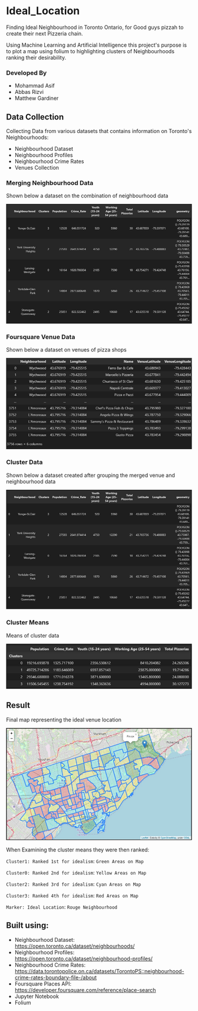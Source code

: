 # Ideal_Location
Finding Ideal Neighbourhood in Toronto Ontario, for Good guys pizzah to create their next Pizzeria chain.

Using Machine Learning and Artificial Intelligence this project's purpose is to plot a map using folium to highlighting clusters of Neighbourhoods ranking their desirability.

### Developed By
- Mohammad Asif
- Abbas Rizvi
- Matthew Gardiner

## Data Collection
Collecting Data from various datasets that contains information on Toronto's Neighbourhoods:
- Neighbourhood Dataset
- Neighbourhood Profiles
- Neighbourhood Crime Rates
- Venues Collection

### Merging Neighbourhood Data
Shown below a dataset on the combination of neighbourhood data

![This is an image](https://github.com/Mohammad0336/Ideal_Location/blob/main/Images/Clusters.jpg)

### Foursquare Venue Data
Shown below a dataset on venues of pizza shops

![This is an image](https://github.com/Mohammad0336/Ideal_Location/blob/main/Images/VDataset.jpg)

### Cluster Data
Shown below a dataset created after grouping the merged venue and neighbourhood data

![This is an image](https://github.com/Mohammad0336/Ideal_Location/blob/main/Images/Clusters.jpg)

### Cluster Means
Means of cluster data

![This is an image](https://github.com/Mohammad0336/Ideal_Location/blob/main/Images/ClustersMean.jpg)

## Result
Final map representing the ideal venue location

![This is an image](https://github.com/Mohammad0336/Ideal_Location/blob/main/Images/Map.jpg)

When Examining the cluster means they were then ranked:

`Cluster1: Ranked 1st for idealism`: `Green Areas on Map`

`Cluster0: Ranked 2nd for idealism`: `Yellow Areas on Map`

`Cluster2: Ranked 3rd for idealism`: `Cyan Areas on Map`

`Cluster3: Ranked 4th for idealism`: `Red Areas on Map`

`Marker: Ideal Location`: `Rouge Neighbourhood`

## Built using: 
- Neighbourhood Dataset: https://open.toronto.ca/dataset/neighbourhoods/ 
- Neighbourhood Profiles: https://open.toronto.ca/dataset/neighbourhood-profiles/
- Neighbourhood Crime Rates: https://data.torontopolice.on.ca/datasets/TorontoPS::neighbourhood-crime-rates-boundary-file-/about
- Foursquare Places API: https://developer.foursquare.com/reference/place-search
- Jupyter Notebook
- Folium
